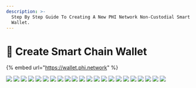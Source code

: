```yaml
---
description: >-
  Step By Step Guide To Creating A New PHI Network Non-Custodial Smart Chain
  Wallet.
---
```


# 🏦 Create Smart Chain Wallet

{% embed url="https://wallet.phi.network" %}

![](<../../../.gitbook/assets/IMG\_4870 2.jpg>) ![](../../../.gitbook/assets/IMG\_4871.jpg) ![](../../../.gitbook/assets/IMG\_4872.jpg) ![](../../../.gitbook/assets/IMG\_4873.jpg) ![](../../../.gitbook/assets/IMG\_4874.jpg) ![](../../../.gitbook/assets/IMG\_4875.jpg) ![](../../../.gitbook/assets/IMG\_4876.jpg) ![](../../../.gitbook/assets/IMG\_4877.jpg) ![](../../../.gitbook/assets/IMG\_4878.jpg) ![](../../../.gitbook/assets/IMG\_4879.jpg) ![](../../../.gitbook/assets/IMG\_4880.jpg) ![](../../../.gitbook/assets/IMG\_4881.jpg) ![](../../../.gitbook/assets/IMG\_4882.jpg) ![](../../../.gitbook/assets/IMG\_4883.jpg) ![](../../../.gitbook/assets/IMG\_4884.jpg) ![](../../../.gitbook/assets/IMG\_4885.jpg) ![](../../../.gitbook/assets/IMG\_4886.jpg) ![](../../../.gitbook/assets/IMG\_4887.jpg) ![](../../../.gitbook/assets/IMG\_4888.jpg) ![](../../../.gitbook/assets/IMG\_4889.jpg) ![](../../../.gitbook/assets/IMG\_4890.jpg) ![](../../../.gitbook/assets/IMG\_4891.jpg)
